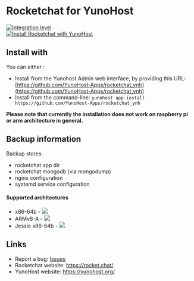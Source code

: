 # Rocketchat for YunoHost

[![Integration level](https://dash.yunohost.org/integration/rocketchat.svg)](https://dash.yunohost.org/appci/app/rocketchat)  
[![Install Rocketchat with YunoHost](https://install-app.yunohost.org/install-with-yunohost.png)](https://install-app.yunohost.org/?app=rocketchat)

## Install with

You can either :

* Install from the Yunohost Admin web interface, by providing this URL: [https://github.com/YunoHost-Apps/rocketchat_ynh](https://github.com/YunoHost-Apps/rocketchat_ynh)
* Install from the command-line: `yunohost app install https://github.com/YunoHost-Apps/rocketchat_ynh`

**Please note that currently the installation does not work on raspberry pi or arm architecture in general.**

## Backup information

Backup stores:

- rocketchat app dir
- rocketchat mongodb (via mongodump)
- nginx configuration
- systemd service configuration

#### Supported architectures

* x86-64b - [![](https://ci-apps.yunohost.org/ci/logs/rocketchat%20%28Community%29.svg)](https://ci-apps.yunohost.org/ci/apps/rocketchat/)
* ARMv8-A - [![](https://ci-apps-arm.yunohost.org/ci/logs/rocketchat%20%28Community%29.svg)](https://ci-apps-arm.yunohost.org/ci/apps/rocketchat/)
* Jessie x86-64b - [![](https://ci-stretch.nohost.me/ci/logs/rocketchat%20%28Community%29.svg)](https://ci-stretch.nohost.me/ci/apps/rocketchat/)

## Links

 * Report a bug: [Issues](/../../issues)
 * Rocketchat website: https://rocket.chat/
 * YunoHost website: https://yunohost.org/

